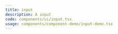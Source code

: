 ```yaml
---
title: input
description: A input
code: components/ui/input.tsx
usage: components/component-demo/input-demo.tsx
---
```

